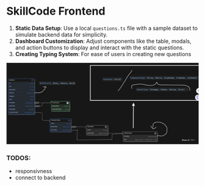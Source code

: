 # **SkillCode Frontend**

1. **Static Data Setup**: Use a local `questions.ts` file with a sample dataset to simulate backend data for simplicity.
2. **Dashboard Customization**: Adjust components like the table, modals, and action buttons to display and interact with the static questions.
3. **Creating Typing System**: For ease of users in creating new questions

![Alt text](./public/image.png)




### TODOS:
- responsivness
- connect to backend
